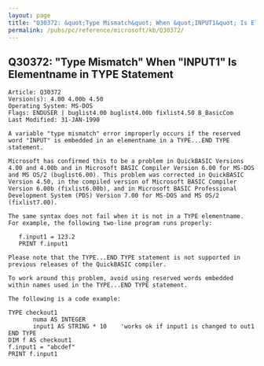 ```yaml
---
layout: page
title: "Q30372: &quot;Type Mismatch&quot; When &quot;INPUT1&quot; Is Elementname in TYPE Statement"
permalink: /pubs/pc/reference/microsoft/kb/Q30372/
---
```


## Q30372: &quot;Type Mismatch&quot; When &quot;INPUT1&quot; Is Elementname in TYPE Statement

	Article: Q30372
	Version(s): 4.00 4.00b 4.50
	Operating System: MS-DOS
	Flags: ENDUSER | buglist4.00 buglist4.00b fixlist4.50 B_BasicCom
	Last Modified: 31-JAN-1990
	
	A variable "type mismatch" error improperly occurs if the reserved
	word "INPUT" is embedded in an elementname in a TYPE...END TYPE
	statement.
	
	Microsoft has confirmed this to be a problem in QuickBASIC Versions
	4.00 and 4.00b and in Microsoft BASIC Compiler Version 6.00 for MS-DOS
	and MS OS/2 (buglist6.00). This problem was corrected in QuickBASIC
	Version 4.50, in the compiled version of Microsoft BASIC Compiler
	Version 6.00b (fixlist6.00b), and in Microsoft BASIC Professional
	Development System (PDS) Version 7.00 for MS-DOS and MS OS/2
	(fixlist7.00).
	
	The same syntax does not fail when it is not in a TYPE elementname.
	For example, the following two-line program runs properly:
	
	   f.input1 = 123.2
	   PRINT f.input1
	
	Please note that the TYPE...END TYPE statement is not supported in
	previous releases of the QuickBASIC compiler.
	
	To work around this problem, avoid using reserved words embedded
	within names used in the TYPE...END TYPE statement.
	
	The following is a code example:
	
	TYPE checkout1
	       numa AS INTEGER
	       input1 AS STRING * 10    'works ok if input1 is changed to out1
	END TYPE
	DIM f AS checkout1
	f.input1 = "abcdef"
	PRINT f.input1

